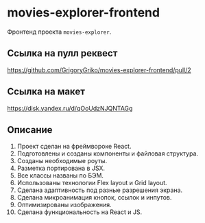 # movies-explorer-frontend

Фронтенд проекта `movies-explorer`.

## Ссылка на пулл реквест

https://github.com/GrigoryGriko/movies-explorer-frontend/pull/2

## Ссылка на макет

https://disk.yandex.ru/d/qOoUdzNJQNTAGg

## Описание

1. Проект сделан на фреймвороке React.
2. Подготовлены и созданы компоненты и файловая структура.
3. Созданы необходимые роуты.
4. Разметка портирована в JSX.
5. Все классы названы по БЭМ.
6. Использованы технологии Flex layout и Grid layout.
7. Сделана адаптивность под разные разрешения экрана.
8. Сделана микроанимация кнопок, ссылок и инпутов.
9. Оптимизированы изображения.
10. Сделана функциональность на React и JS.
